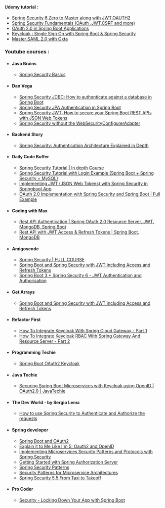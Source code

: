 #### Udemy tutorial :
- [Spring Security 6 Zero to Master along with JWT,OAUTH2](https://udemy.com/course/spring-security-zero-to-master)
- [Spring Security Fundamentals (OAuth ,JWT,CSRF and more)](https://udemy.com/course/spring-security-fundamentals)
- [OAuth 2.0 in Spring Boot Applications](https://udemy.com/course/oauth2-in-spring-boot-applications)
- [Keycloak : Single Sign On with Spring Boot & Spring Security](https://udemy.com/course/keycloak-single-sign-on-sso-with-spring-boot-spring-security-thymeleaf)
- [Master SAML 2.0 with Okta](https://udemy.com/course/master-saml-with-okta)


### Youtube courses :
- #### Java Brains
	- [Spring Security Basics](https://www.youtube.com/playlist?list=PLqq-6Pq4lTTYTEooakHchTGglSvkZAjnE)
- #### Dan Vega
	- [Spring Security JDBC: How to authenticate against a database in Spring Boot](https://www.youtube.com/watch?v=d7ZmZFbE_qY)
	- [Spring Security JPA Authentication in Spring Boot](https://www.youtube.com/watch?v=awcCiqBO36E)
	- [Spring Security JWT: How to secure your Spring Boot REST APIs with JSON Web Tokens](https://www.youtube.com/watch?v=KYNR5js2cXE)
	- [Spring Security without the WebSecurityConfigurerAdapter](https://www.youtube.com/watch?v=s4X4SJv2RrU )
- ####   Backend Story
	- [Spring Security: Authentication Architecture Explained in Depth](https://www.youtube.com/watch?v=ElY3rjtukig)
- #### Daily Code Buffer
	- [Spring Security Tutorial | In depth Course](https://www.youtube.com/watch?v=tWcqSIQr6Ks)
	- [Spring Security Tutorial with Login Example (Spring Boot + Spring Security + MySQL)](https://www.youtube.com/watch?v=tDZPdovCH4I)
	- [Implementing JWT (JSON Web Tokens) with Spring Security in Springboot App](https://www.youtube.com/watch?v=lA18U8dGKF8)
	- [OAuth 2.0 Implementation with Spring Security and Spring Boot | Full Example](https://www.youtube.com/watch?v=MOCeQYbQPPU)
- ####  Coding with Max
	- [Rest API Authentication | Spring OAuth 2.0 Resource Server, JWT, MongoDB, Spring Boot](https://www.youtube.com/watch?v=FoyAvzU5fO0)
	- [Rest API with JWT Access & Refresh Tokens | Spring Boot, MongoDB](https://www.youtube.com/watch?v=CqytzuPA5Og)
- #### Amigoscode
	- [Spring Security | FULL COURSE](https://www.youtube.com/watch?v=her_7pa0vrg)
	- [Spring Boot and Spring Security with JWT including Access and Refresh Tokens](https://www.youtube.com/watch?v=VVn9OG9nfH0)
	- [Spring Boot 3 + Spring Security 6 - JWT Authentication and Authorisation](https://www.youtube.com/watch?v=KxqlJblhzfI)
- #### Get Arrays
	- [Spring Boot and Spring Security with JWT including Access and Refresh Tokens](https://www.youtube.com/watch?v=mYKf4pufQWA)
- #### Refactor First
	- [How To Integrate Keycloak With Spring Cloud Gateway - Part 1](https://www.youtube.com/watch?v=TrASdBQu2_k)
	- [How To Integrate Keycloak RBAC With Spring Gateway And Resource Server - Part 2](https://www.youtube.com/watch?v=p0awB6pL7CE)
- ####  Programming Techie
	- [Spring Boot OAuth2 Keycloak](https://www.youtube.com/playlist?list=PLSVW22jAG8pAXU0th247M7xPCekzeNdrH)
- #### Java Techie
	- [Securing Spring Boot Microservices with Keycloak using OpenID | OAuth2.0 | JavaTechie](https://www.youtube.com/watch?v=La082JsJoH4)
- #### The Dev World - by Sergio Lema
	- [How to use Spring Security to Authenticate and Authorize the requests](https://www.youtube.com/playlist?list=PLab_if3UBk99jYV1jfe_7fKQczVX9H4zZ)
- #### Spring developer
	- [Spring Boot and OAuth2](https://spring.io/guides/tutorials/spring-boot-oauth2/)
	- [Explain it to Me Like I'm 5: Oauth2 and OpenID](https://www.youtube.com/watch?v=5th6CSQTdpM)
	- [Implementing Microservices Security Patterns and Protocols with Spring Security](https://www.youtube.com/watch?v=JnYIsvJY7gM)
	- [Getting Started with Spring Authorization Server](https://www.youtube.com/watch?v=ZIjqDIdFyBw)
	- [Spring Security Patterns](https://www.youtube.com/watch?v=xEnvAAhMGu4)
	- [Security Patterns for Microservice Architectures](https://www.youtube.com/watch?v=s4wsqYaZJ2s)
	- [Spring Security 5.5 From Taxi to Takeoff](https://www.youtube.com/watch?v=5tlU_Vjv8Ns)
- #### Pro Coder
	- [Security - Locking Down Your App with Spring Boot](https://www.youtube.com/playlist?list=PLLAi7xIKHkitHMvIGTNtyf_PGAup5msCX)
	